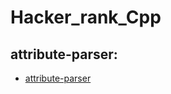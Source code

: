 # Hacker_rank_Cpp

## attribute-parser:
- [attribute-parser](https://www.hackerrank.com/challenges/attribute-parser/problem?isFullScreen=true)
